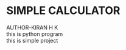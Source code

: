 # SIMPLE CALCULATOR
 AUTHOR-KIRAN H K<br>
 this is python program<br>
 this is simple project<br>
 
 
